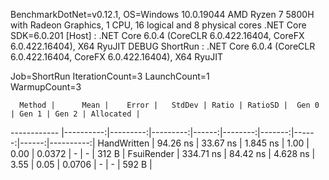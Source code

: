 
BenchmarkDotNet=v0.12.1, OS=Windows 10.0.19044
AMD Ryzen 7 5800H with Radeon Graphics, 1 CPU, 16 logical and 8 physical cores
.NET Core SDK=6.0.201
  [Host]   : .NET Core 6.0.4 (CoreCLR 6.0.422.16404, CoreFX 6.0.422.16404), X64 RyuJIT DEBUG
  ShortRun : .NET Core 6.0.4 (CoreCLR 6.0.422.16404, CoreFX 6.0.422.16404), X64 RyuJIT

Job=ShortRun  IterationCount=3  LaunchCount=1  
WarmupCount=3  

      Method |      Mean |    Error |   StdDev | Ratio | RatioSD |  Gen 0 | Gen 1 | Gen 2 | Allocated |
------------ |----------:|---------:|---------:|------:|--------:|-------:|------:|------:|----------:|
 HandWritten |  94.26 ns | 33.67 ns | 1.845 ns |  1.00 |    0.00 | 0.0372 |     - |     - |     312 B |
  FsuiRender | 334.71 ns | 84.42 ns | 4.628 ns |  3.55 |    0.05 | 0.0706 |     - |     - |     592 B |
